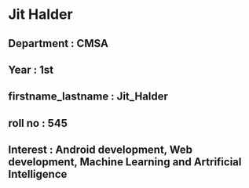 # Jit Halder  
## Department : CMSA
## Year : 1st
## firstname_lastname : Jit_Halder
## roll no : 545
## Interest : Android development, Web development, Machine Learning and Artrificial Intelligence
